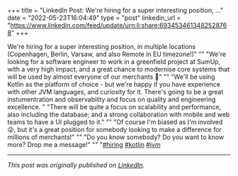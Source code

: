 +++
title = "LinkedIn Post: We're hiring for a super interesting position, ..."
date = "2022-05-23T16:04:49"
type = "post"
linkedin_url = "https://www.linkedin.com/feed/update/urn:li:share:6934534613482528768"
+++

We're hiring for a super interesting position, in multiple locations (Copenhagen, Berlin, Varsaw, and also Remote in EU timezone!)"
""
"We're looking for a software engineer to work in a greenfield project at SumUp, with a very high impact, and a great chance to modernise core systems that will be used by almost everyone of our merchants 🚀"
""
"We'll be using Kotlin as the platform of choice - but we're happy if you have experience with other JVM languages, and curiosity for it. There's going to be a great instumentration and observability and focus on quality and engineering excellence. "
"There will be quite a focus on scalability and performance, also including the database; and a strong collaboration with mobile and web teams to have a UI plugged to it."
""
"Of course I'm biased as I'm involved 😜, but it's a great position for somebody looking to make a difference for millions of merchants!"
""
"Do you know somebody? Do you want to know more? Drop me a message!"
""
"[#hiring](https://www.linkedin.com/feed/hashtag/hiring) [#kotlin](https://www.linkedin.com/feed/hashtag/kotlin) [#jvm](https://www.linkedin.com/feed/hashtag/jvm)

---

*This post was originally published on [LinkedIn](https://www.linkedin.com/in/adrianmoreno/recent-activity/all/).*